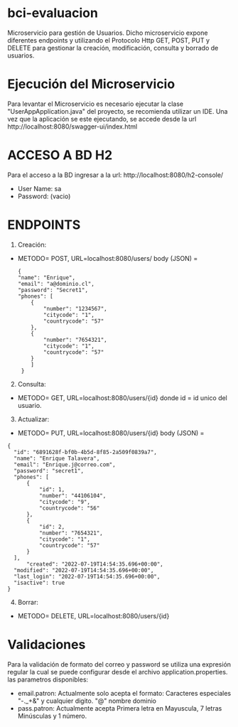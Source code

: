 # bci-evaluacion
Microservicio para gestión de Usuarios. Dicho microservicio expone diferentes endpoints y utilizando el Protocolo Http GET, POST, PUT y DELETE
para gestionar la creación, modificación, consulta y borrado de usuarios.

# Ejecución del Microservicio
Para levantar el Microservicio es necesario ejecutar la clase "UserAppApplication.java" del proyecto, se recomienda utilizar un IDE.
Una vez que la aplicación se este ejecutando, se accede desde la url http://localhost:8080/swagger-ui/index.html

# ACCESO A BD H2
Para el acceso a la BD ingresar a la url: http://localhost:8080/h2-console/
 - User Name: sa
 - Password: (vacio)

# ENDPOINTS
1. Creación:
  - METODO= POST, URL=localhost:8080/users/ 
    body (JSON) = 
    ```
    {
    "name": "Enrique",
    "email": "a@dominio.cl",
    "password": "Secret1",
    "phones": [
    	{
    		"number": "1234567",
    		"citycode": "1",
    		"countrycode": "57"
    	},
    	{
    		"number": "7654321",
    		"citycode": "1",
    		"countrycode": "57"
    	}
    	]
     }
      ```
 2. Consulta:
  - METODO= GET, URL=localhost:8080/users/{id}
  donde id = id unico del usuario.
  
 3. Actualizar:
  - METODO= PUT, URL=localhost:8080/users/{id}
  body (JSON) =
  ```
  {
    "id": "6891628f-bf0b-4b5d-8f85-2a509f0839a7",
    "name": "Enrique Talavera",
    "email": "Enrique.j@correo.com",
    "password": "secret1",
    "phones": [
        {
        	"id": 1,
            "number": "44106104",
            "citycode": "9",
            "countrycode": "56"
        },
        {
        	"id": 2,
            "number": "7654321",
            "citycode": "1",
            "countrycode": "57"
        }
    ],
        "created": "2022-07-19T14:54:35.696+00:00",
    "modified": "2022-07-19T14:54:35.696+00:00",
    "last_login": "2022-07-19T14:54:35.696+00:00",
    "isactive": true
}
  ```
4. Borrar:
 - METODO= DELETE, URL=localhost:8080/users/{id}
 
# Validaciones
Para la validación de formato del correo y password se utiliza una expresión regular la cual se puede configurar desde el archivo application.properties.
las parametros disponibles:
 - email.patron: Actualmente solo acepta el formato: Caracteres especiales "-._+&" y cualquier digito. "@" nombre dominio
 - pass.patron: Actualmente acepta Primera letra en Mayuscula, 7 letras Minúsculas y 1 número.
